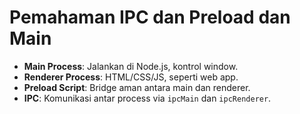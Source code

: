 # Pemahaman IPC dan Preload dan Main
- **Main Process**: Jalankan di Node.js, kontrol window.
- **Renderer Process**: HTML/CSS/JS, seperti web app.
- **Preload Script**: Bridge aman antara main dan renderer.
- **IPC**: Komunikasi antar process via `ipcMain` dan `ipcRenderer`.